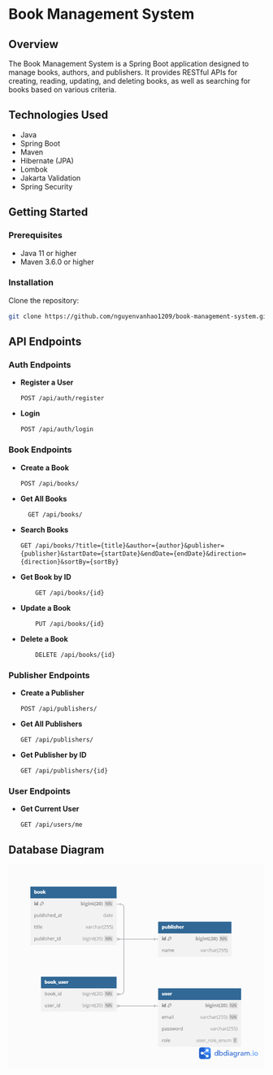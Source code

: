 # Book Management System

## Overview
The Book Management System is a Spring Boot application designed to manage books, authors, and publishers. It provides RESTful APIs for creating, reading, updating, and deleting books, as well as searching for books based on various criteria.

## Technologies Used
- Java
- Spring Boot
- Maven
- Hibernate (JPA)
- Lombok
- Jakarta Validation
- Spring Security

## Getting Started

### Prerequisites
- Java 11 or higher
- Maven 3.6.0 or higher

### Installation
Clone the repository:
   ```sh
   git clone https://github.com/nguyenvanhao1209/book-management-system.git
   ```
## API Endpoints

### Auth Endpoints
- **Register a User**
    ```http
    POST /api/auth/register
    ```
- **Login**
    ```http
    POST /api/auth/login
    ```

### Book Endpoints
- **Create a Book**
  ```http
  POST /api/books/
  ```
- **Get All Books**
  ```http
    GET /api/books/
  ```
- **Search Books**
    ```http
    GET /api/books/?title={title}&author={author}&publisher={publisher}&startDate={startDate}&endDate={endDate}&direction={direction}&sortBy={sortBy}
    ```
- **Get Book by ID**
    ```http
        GET /api/books/{id}
    ```
- **Update a Book**
    ```http
        PUT /api/books/{id}
    ```
- **Delete a Book**
    ```http
        DELETE /api/books/{id}
    ```
### Publisher Endpoints

- **Create a Publisher**
    ```http
    POST /api/publishers/
    ```
- **Get All Publishers**
    ```http
    GET /api/publishers/
    ```
- **Get Publisher by ID**
    ```http
    GET /api/publishers/{id}
    ```
### User Endpoints

- **Get Current User**
    ```http
    GET /api/users/me
    ```
## Database Diagram
![Database Diagram](
    db.png
)